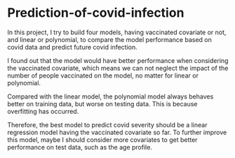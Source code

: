 # Prediction-of-covid-infection

In this project, I try to build four models, having vaccinated covariate or not, and linear or polynomial, to compare the model performance based on covid data and predict future covid infection.

I found out that the model would have better performance when considering the vaccinated covariate, which means we can not neglect the impact of the number of people vaccinated on the model, no matter for linear or polynomial.

Compared with the linear model, the polynomial model always behaves better on training data, but worse on testing data. This is because overfitting has occurred.

Therefore, the best model to predict covid severity should be a linear regression model having the vaccinated covariate so far. To further improve this model, maybe I should consider more covariates to get better performance on test data, such as the age profile.

